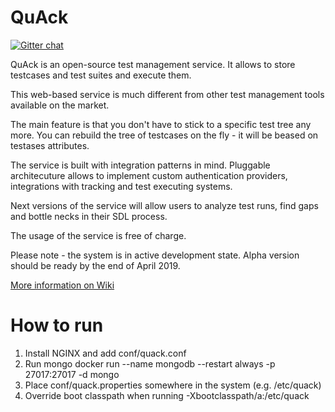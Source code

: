 QuAck
==========

[![Gitter chat](https://badges.gitter.im/gitterHQ/gitter.png)](https://gitter.im/testquack/community)

QuAck is an open-source test management service. 
It allows to store testcases and test suites and execute them.

This web-based service is much different from other test management tools available on the market.

The main feature is that you don't have to stick to a specific test tree any more. You can rebuild the tree of testcases on the fly - it will be beased on testases attributes.

The service is built with integration patterns in mind. Pluggable architecuture allows to implement custom authentication providers, integrations with tracking and test executing systems.

Next versions of the service will allow users to analyze test runs, find gaps and bottle necks in their SDL process.

The usage of the service is free of charge.

Please note - the system is in active development state. Alpha version should be ready by the end of April 2019.

[More information on Wiki](https://github.com/greatbit/quack/wiki/QuAck)

How to run
==========
1. Install NGINX and add conf/quack.conf
2. Run mongo docker run --name mongodb --restart always -p 27017:27017 -d mongo
3. Place conf/quack.properties somewhere in the system (e.g. /etc/quack)
4. Override boot classpath when running -Xbootclasspath/a:/etc/quack

